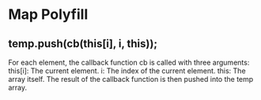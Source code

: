 # Map Polyfill
## temp.push(cb(this[i], i, this));
For each element, the callback function cb is called with three arguments:
this[i]: The current element.
i: The index of the current element.
this: The array itself.
The result of the callback function is then pushed into the temp array.